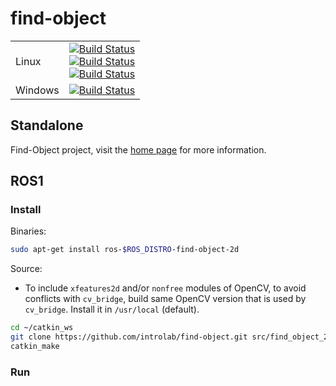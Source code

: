 # find-object

<table>
    <tbody>
        <tr>
           <td>Linux</td>
           <td><a href="https://github.com/introlab/find-object/actions/workflows/cmake.yml"><img src="https://github.com/introlab/find-object/actions/workflows/cmake.yml/badge.svg" alt="Build Status"/> <br> <a href="https://github.com/introlab/find-object/actions/workflows/ros1.yml"><img src="https://github.com/introlab/find-object/actions/workflows/ros1.yml/badge.svg" alt="Build Status"/> <br> <a href="https://github.com/introlab/find-object/actions/workflows/ros2.yml"><img src="https://github.com/introlab/find-object/actions/workflows/ros2.yml/badge.svg" alt="Build Status"/>
           </td>
        </tr>
        <tr>
           <td>Windows</td>
           <td><a href="https://ci.appveyor.com/project/matlabbe/find-object/branch/master"><img src="https://ci.appveyor.com/api/projects/status/hn51r6p5c0peqctb/branch/master?svg=true" alt="Build Status"/>
           </td>
        </tr>
     </tbody>
  </table>

## Standalone
Find-Object project, visit the [home page](http://introlab.github.io/find-object/) for more information.

## ROS1

### Install

Binaries:
```bash
sudo apt-get install ros-$ROS_DISTRO-find-object-2d
```

Source:

 * To include `xfeatures2d` and/or `nonfree` modules of OpenCV, to avoid conflicts with `cv_bridge`, build same OpenCV version that is used by `cv_bridge`. Install it in `/usr/local` (default).

```bash
cd ~/catkin_ws
git clone https://github.com/introlab/find-object.git src/find_object_2d
catkin_make
```

### Run
```bash
